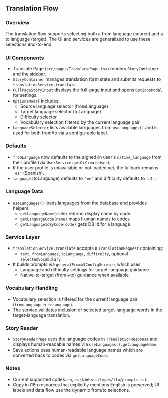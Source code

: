 ## Translation Flow

### Overview
The translation flow supports selecting both a from language (source) and a to language (target). The UI and services are generalized to use these selections end-to-end.

### UI Components
- Translate Page (`src/pages/TranslatePage.tsx`) renders `StoryContainer` and the sidebar.
- `StoryContainer` manages translation form state and submits requests to `translationService.translate`.
- `FullPageStoryInput` displays the full-page input and opens `OptionsModal` for settings.
- `OptionsModal` includes:
  - Source language selector (fromLanguage)
  - Target language selector (toLanguage)
  - Difficulty selector
  - Vocabulary selection filtered by the current language pair
- `LanguageSelector` lists available languages from `useLanguages()` and is used for both from/to via a configurable label.

### Defaults
- `fromLanguage` now defaults to the signed-in user's `native_language` from their profile (via `UserService.getOrCreateUser`).
- If the user profile is unavailable or not loaded yet, the fallback remains `'es'` (Spanish).
- `language` (toLanguage) defaults to `'en'` and difficulty defaults to `'a1'`.

### Language Data
- `useLanguages()` loads languages from the database and provides helpers:
  - `getLanguageName(code)` returns display name by code
  - `getLanguageCode(name)` maps human names to codes
  - `getLanguageIdByCode(code)` gets DB id for a language

### Service Layer
- `translationService.translate` accepts a `TranslationRequest` containing:
  - `text`, `fromLanguage`, `toLanguage`, `difficulty`, optional `selectedVocabulary`
- It builds prompts via `generalPromptConfigService`, which uses:
  - Language and difficulty settings for target-language guidance
  - Native-to-target (from→to) guidance when available

### Vocabulary Handling
- Vocabulary selection is filtered for the current language pair (`fromLanguage` → `toLanguage`).
- The service validates inclusion of selected target-language words in the target-language translation.

### Story Reader
- `StoryReaderPage` uses the language codes in `TranslationResponse` and displays human-readable names via `useLanguages().getLanguageName`.
- Save actions pass human-readable language names which are converted back to codes via `getLanguageCode`.

### Notes
- Current supported codes: `en`, `es` (see `src/types/llm/prompts.ts`).
- Copy in i18n resources that explicitly mentions English is preserved; UI labels and data flow use the dynamic from/to selections.

